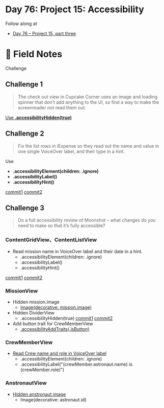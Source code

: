 # Day 76: Project 15: Accessibility

Follow along at 
- [Day 76 – Project 15, part three][1]

# 📒 Field Notes
Challenge


## Challenge 1

>The check out view in Cupcake Corner uses an image and loading spinner that don’t add anything to the UI, so find a way to make the screenreader not read them out.

[Use **.accessibilityHidden(true)**][2]


## Challenge 2

>Fix the list rows in iExpense so they read out the name and value in one single VoiceOver label, and their type in a hint.

Use
- **.accessibilityElement(children: .ignore)**
- **.accessibilityLabel()**
- **.accessibilityHint()**

[commit1][3]
[commit2][4]


## Challenge 3

>Do a full accessibility review of Moonshot – what changes do you need to make so that it’s fully accessible?

### ContentGridView、ContentListView
 
 - Read mission name in VoiceOver label and their date in a hint.
   - .accessibilityElement(children: .ignore)
   - .accessibilityLabel()
   - .accessibilityHint()

[commit1][5]
[commit2][6]

### MissionView

- Hidden mission.image
  - [Image(decorative: mission.image)][7]
- Hidden DividerView
  - .accessibilityHidden(true)
    [commit1][8]
    [commit2][9]
- Add button trait for CrewMemberView
  - [.accessibilityAddTraits(.isButton)][10]
 
### CrewMemberView

- [Read Crew name and role in VoiceOver label][11]
  - .accessibilityElement(children: .ignore)
  - .accessibilityLabel("\(crewMember.astronaut.name) is \(crewMember.role)")
 
### AnstronautView

- [Hidden anstronaut image][12]
  - Image(decorative: astronaut.id)

[1]: https://www.hackingwithswift.com/100/swiftui/76
[2]: https://github.com/VisionAce/100DaysOfSwiftUI/blob/2be4efe27274475bf4b4e5720dc7fe2dd4dd3d8c/Day76/Challenge1/CupcakeCorner_CheckoutView.swift#L29C64-L29C64
[3]: https://github.com/VisionAce/100DaysOfSwiftUI/blob/2be4efe27274475bf4b4e5720dc7fe2dd4dd3d8c/Day76/Challenge2/ContentView.swift#L103C1-L105C51
[4]: https://github.com/VisionAce/100DaysOfSwiftUI/blob/2be4efe27274475bf4b4e5720dc7fe2dd4dd3d8c/Day76/Challenge2/ContentView.swift#L153C1-L155C51
[5]: https://github.com/VisionAce/100DaysOfSwiftUI/blob/2be4efe27274475bf4b4e5720dc7fe2dd4dd3d8c/Day76/Challenge3/View/ContentView.swift#L74C1-L76C92
[6]: https://github.com/VisionAce/100DaysOfSwiftUI/blob/2be4efe27274475bf4b4e5720dc7fe2dd4dd3d8c/Day76/Challenge3/View/ContentView.swift#L128C1-L130C88
[7]: https://github.com/VisionAce/100DaysOfSwiftUI/blob/2be4efe27274475bf4b4e5720dc7fe2dd4dd3d8c/Day76/Challenge3/View/MissionView.swift#L89
[8]: https://github.com/VisionAce/100DaysOfSwiftUI/blob/2be4efe27274475bf4b4e5720dc7fe2dd4dd3d8c/Day76/Challenge3/View/MissionView.swift#L103C1-L104C55
[9]: https://github.com/VisionAce/100DaysOfSwiftUI/blob/2be4efe27274475bf4b4e5720dc7fe2dd4dd3d8c/Day76/Challenge3/View/MissionView.swift#L112C1-L113C55
[10]: https://github.com/VisionAce/100DaysOfSwiftUI/blob/2be4efe27274475bf4b4e5720dc7fe2dd4dd3d8c/Day76/Challenge3/View/MissionView.swift#L122C1-L123C59
[11]: https://github.com/VisionAce/100DaysOfSwiftUI/blob/2be4efe27274475bf4b4e5720dc7fe2dd4dd3d8c/Day76/Challenge3/View/MissionView.swift#L52C1-L53C98
[12]: https://github.com/VisionAce/100DaysOfSwiftUI/blob/2be4efe27274475bf4b4e5720dc7fe2dd4dd3d8c/Day76/Challenge3/View/AstronautView.swift#L15
